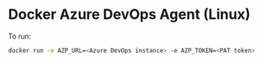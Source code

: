 # Docker Azure DevOps Agent (Linux)

To run:

```bash
docker run -e AZP_URL=<Azure DevOps instance> -e AZP_TOKEN=<PAT token> -e AZP_AGENT_NAME=mydockeragent myrepo/myimage:latest
```
